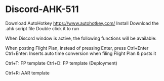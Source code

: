 # Discord-AHK-511
Download AutoHotkey https://www.autohotkey.com/
Install
Download the .ahk script file
Double click it to run

When Discord window is active, the following functions will be available:

When posting Flight Plan, instead of pressing Enter, press Ctrl+Enter
Ctrl+Enter: Inserts auto time conversion when filing Flight Plan & posts it

Ctrl+T: FP template
Ctrl+D: FP template (Deployment)

Ctrl+R: AAR template

